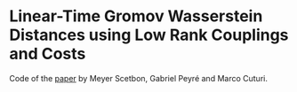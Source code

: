 # Linear-Time Gromov Wasserstein Distances using Low Rank Couplings and Costs
Code of the [paper](https://arxiv.org/pdf/2106.01128.pdf) by Meyer Scetbon, Gabriel Peyré and Marco Cuturi.

